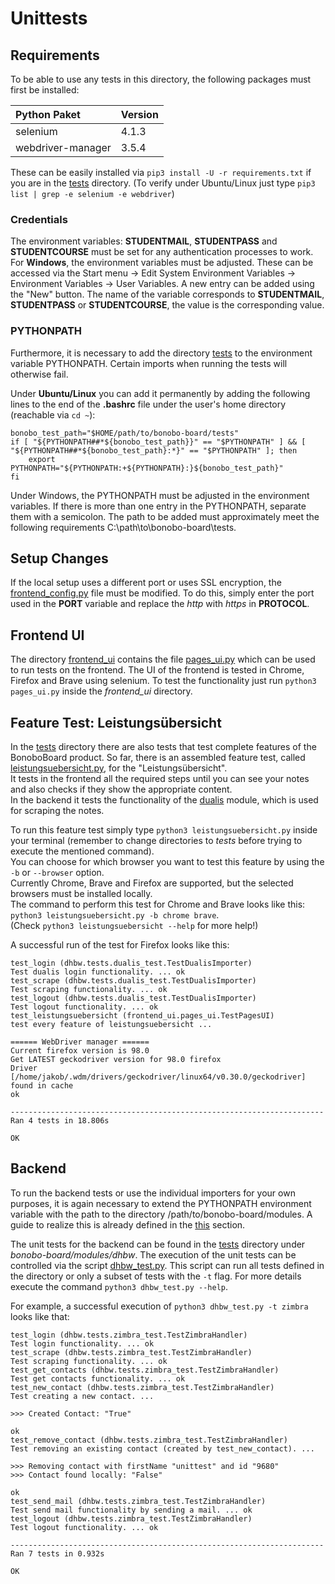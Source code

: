 # Unittests

## Requirements

To be able to use any tests in this directory, the following packages must first be installed:
  
| Python Paket      | Version |
|:----------------- |:------- |
| selenium          | 4.1.3   |
| webdriver-manager | 3.5.4   |

These can be easily installed via `pip3 install -U -r requirements.txt` if you are in the [tests](https://github.com/Software-Engineering-DHBW/BonoboBoard/tree/main/bonobo-board/tests) directory.
(To verify under Ubuntu/Linux just type `pip3 list | grep -e selenium -e webdriver`)

### Credentials

The environment variables: **STUDENTMAIL**, **STUDENTPASS** and **STUDENTCOURSE** must be set for any authentication processes to work.  
For **Windows**, the environment variables must be adjusted. These can be accessed via the Start menu -> Edit System Environment Variables -> Environment Variables -> User Variables. A new entry can be added using the "New" button. The name of the variable corresponds to **STUDENTMAIL**, **STUDENTPASS** or **STUDENTCOURSE**, the value is the corresponding value.

### PYTHONPATH

Furthermore, it is necessary to add the directory [tests](https://github.com/Software-Engineering-DHBW/BonoboBoard/tree/main/bonobo-board/tests) to the environment variable PYTHONPATH. Certain imports when running the tests will otherwise fail.

Under **Ubuntu/Linux** you can add it permanently by adding the following lines to the end of the **.bashrc** file under the user's home directory (reachable via `cd ~`):
```
bonobo_test_path="$HOME/path/to/bonobo-board/tests"
if [ "${PYTHONPATH##*${bonobo_test_path}}" == "$PYTHONPATH" ] && [ "${PYTHONPATH##*${bonobo_test_path}:*}" == "$PYTHONPATH" ]; then
    export PYTHONPATH="${PYTHONPATH:+${PYTHONPATH}:}${bonobo_test_path}"
fi
```

Under Windows, the PYTHONPATH must be adjusted in the environment variables. If there is more than one entry in the PYTHONPATH, separate them with a semicolon. The path to be added must approximately meet the following requirements C:\path\to\bonobo-board\tests.

## Setup Changes

If the local setup uses a different port or uses SSL encryption, the [frontend_config.py](https://github.com/Software-Engineering-DHBW/BonoboBoard/blob/main/bonobo-board/tests/frontend_config.py) file must be modified. To do this, simply enter the port used in the **PORT** variable and replace the _http_ with _https_ in **PROTOCOL**.

## Frontend UI

The directory [frontend_ui](https://github.com/Software-Engineering-DHBW/BonoboBoard/tree/main/bonobo-board/tests/frontend_ui) contains the file
[pages_ui.py](https://github.com/Software-Engineering-DHBW/BonoboBoard/tree/main/bonobo-board/tests/frontend_ui/pages_ui.py) which can be used to run tests on the frontend. The UI of the frontend is tested in Chrome, Firefox and Brave using selenium.
To test the functionality just run `python3 pages_ui.py` inside the _frontend_ui_ directory.

## Feature Test: Leistungsübersicht

In the [tests](https://github.com/Software-Engineering-DHBW/BonoboBoard/tree/main/bonobo-board/tests) directory there are also tests that test complete features of the BonoboBoard product. So far, there is an assembled feature test, called [leistungsuebersicht.py](https://github.com/Software-Engineering-DHBW/BonoboBoard/blob/main/bonobo-board/tests/leistungsuebersicht.py), for the "Leistungsübersicht".  
It tests in the frontend all the required steps until you can see your notes and also checks if they show the appropriate content.  
In the backend it tests the functionality of the [dualis](https://github.com/Software-Engineering-DHBW/BonoboBoard/blob/main/bonobo-board/modules/dhbw/dualis.py) module, which is used for scraping the notes.

To run this feature test simply type `python3 leistungsuebersicht.py` inside your terminal (remember to change directories to _tests_ before trying to execute the mentioned command).  
You can choose for which browser you want to test this feature by using the `-b` or `--browser` option.  
Currently Chrome, Brave and Firefox are supported, but the selected browsers must be installed locally.  
The command to perform this test for Chrome and Brave looks like this: `python3 leistungsuebersicht.py -b chrome brave`.  
(Check `python3 leistungsuebersicht --help` for more help!)  
  
A successful run of the test for Firefox looks like this:
```
test_login (dhbw.tests.dualis_test.TestDualisImporter)
Test dualis login functionality. ... ok
test_scrape (dhbw.tests.dualis_test.TestDualisImporter)
Test scraping functionality. ... ok
test_logout (dhbw.tests.dualis_test.TestDualisImporter)
Test logout functionality. ... ok
test_leistungsuebersicht (frontend_ui.pages_ui.TestPagesUI)
test every feature of leistungsuebersicht ... 

====== WebDriver manager ======
Current firefox version is 98.0
Get LATEST geckodriver version for 98.0 firefox
Driver [/home/jakob/.wdm/drivers/geckodriver/linux64/v0.30.0/geckodriver] found in cache
ok

----------------------------------------------------------------------
Ran 4 tests in 18.806s

OK
```

## Backend

To run the backend tests or use the individual importers for your own purposes, it is again necessary to extend the PYTHONPATH environment variable with the path to the directory /path/to/bonobo-board/modules. A guide to realize this is already defined in the [this](https://github.com/Software-Engineering-DHBW/BonoboBoard/blob/main/bonobo-board/tests/README.md#pythonpath) section.
  
The unit tests for the backend can be found in the [tests](https://github.com/Software-Engineering-DHBW/BonoboBoard/tree/main/bonobo-board/modules/dhbw/tests) directory under _bonobo-board/modules/dhbw_.
The execution of the unit tests can be controlled via the script [dhbw_test.py](https://github.com/Software-Engineering-DHBW/BonoboBoard/blob/main/bonobo-board/modules/dhbw_test.py). This script can run all tests defined in the directory or only a subset of tests with the `-t` flag.
For more details execute the command `python3 dhbw_test.py --help`.  
  
For example, a successful execution of `python3 dhbw_test.py -t zimbra` looks like that:
```
test_login (dhbw.tests.zimbra_test.TestZimbraHandler)
Test login functionality. ... ok
test_scrape (dhbw.tests.zimbra_test.TestZimbraHandler)
Test scraping functionality. ... ok
test_get_contacts (dhbw.tests.zimbra_test.TestZimbraHandler)
Test get contacts functionality. ... ok
test_new_contact (dhbw.tests.zimbra_test.TestZimbraHandler)
Test creating a new contact. ... 

>>> Created Contact: "True"

ok
test_remove_contact (dhbw.tests.zimbra_test.TestZimbraHandler)
Test removing an existing contact (created by test_new_contact). ... 

>>> Removing contact with firstName "unittest" and id "9680"
>>> Contact found locally: "False"

ok
test_send_mail (dhbw.tests.zimbra_test.TestZimbraHandler)
Test send mail functionality by sending a mail. ... ok
test_logout (dhbw.tests.zimbra_test.TestZimbraHandler)
Test logout functionality. ... ok

----------------------------------------------------------------------
Ran 7 tests in 0.932s

OK
```
